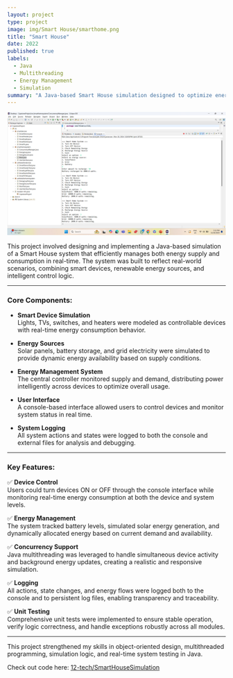 ```yaml
---
layout: project
type: project
image: img/Smart House/smarthome.png
title: "Smart House"
date: 2022
published: true
labels:
  - Java
  - Multithreading
  - Energy Management
  - Simulation
summary: "A Java-based Smart House simulation designed to optimize energy supply and consumption using smart devices, renewable sources, and intelligent control systems."
---
```


<img class="img-fluid" src="../img/Smart House/smart.png">

This project involved designing and implementing a Java-based simulation of a Smart House system that efficiently manages both energy supply and consumption in real-time. The system was built to reflect real-world scenarios, combining smart devices, renewable energy sources, and intelligent control logic.

---

### Core Components:

- **Smart Device Simulation**  
  Lights, TVs, switches, and heaters were modeled as controllable devices with real-time energy consumption behavior.

- **Energy Sources**  
  Solar panels, battery storage, and grid electricity were simulated to provide dynamic energy availability based on supply conditions.

- **Energy Management System**  
  The central controller monitored supply and demand, distributing power intelligently across devices to optimize overall usage.

- **User Interface**  
  A console-based interface allowed users to control devices and monitor system status in real time.

- **System Logging**  
  All system actions and states were logged to both the console and external files for analysis and debugging.

---

### Key Features:

✅ **Device Control**  
Users could turn devices ON or OFF through the console interface while monitoring real-time energy consumption at both the device and system levels.

✅ **Energy Management**  
The system tracked battery levels, simulated solar energy generation, and dynamically allocated energy based on current demand and availability.

✅ **Concurrency Support**  
Java multithreading was leveraged to handle simultaneous device activity and background energy updates, creating a realistic and responsive simulation.

✅ **Logging**  
All actions, state changes, and energy flows were logged both to the console and to persistent log files, enabling transparency and traceability.

✅ **Unit Testing**  
Comprehensive unit tests were implemented to ensure stable operation, verify logic correctness, and handle exceptions robustly across all modules.

---

This project strengthened my skills in object-oriented design, multithreaded programming, simulation logic, and real-time system testing in Java.

Check out code here: <a href="[https://github.com/Group-B-Java/Java_project]"><i class="large github icon"></i>12-tech/SmartHouseSimulation</a>

